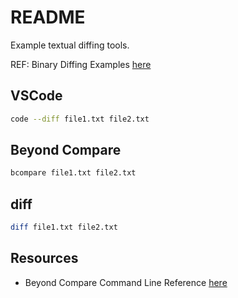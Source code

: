 # README

Example textual diffing tools.  

REF: Binary Diffing Examples [here](../68_difftools/README.md)  

## VSCode

```sh
code --diff file1.txt file2.txt
```

## Beyond Compare

```sh
bcompare file1.txt file2.txt
```

## diff

```sh
diff file1.txt file2.txt
```

## Resources

* Beyond Compare Command Line Reference [here](https://www.scootersoftware.com/v4help/index.html?command_line_reference.html)
